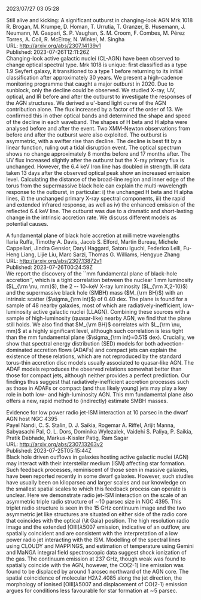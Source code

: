 2023/07/27 03:05:28  

Still alive and kicking: A significant outburst in changing-look AGN Mrk
  1018  
R. Brogan, M. Krumpe, D. Homan, T. Urrutia, T. Granzer, B. Husemann, J. Neumann, M. Gaspari, S. P. Vaughan, S. M. Croom, F. Combes, M. Pérez Torres, A. Coil, R. McElroy, N. Winkel, M. Singha  
URL: http://arxiv.org/abs/2307.14139v1  
Published: 2023-07-26T12:11:26Z  
  Changing-look active galactic nuclei (CL-AGN) have been observed to change optical spectral type. Mrk 1018 is unique: first classified as a type 1.9 Seyfert galaxy, it transitioned to a type 1 before returning to its initial classification after approximately 30 years. We present a high-cadence monitoring programme that caught a major outburst in 2020. Due to sunblock, only the decline could be observed. We studied X-ray, UV, optical, and IR before and after the outburst to investigate the responses of the AGN structures. We derived a u'-band light curve of the AGN contribution alone. The flux increased by a factor of the order of 13. We confirmed this in other optical bands and determined the shape and speed of the decline in each waveband. The shapes of H beta and H alpha were analysed before and after the event. Two XMM-Newton observations from before and after the outburst were also exploited. The outburst is asymmetric, with a swifter rise than decline. The decline is best fit by a linear function, ruling out a tidal disruption event. The optical spectrum shows no change approximately 8 months before and 17 months after. The UV flux increased slightly after the outburst but the X-ray primary flux is unchanged. However, the 6.4 keV Iron line has doubled in strength. IR data taken 13 days after the observed optical peak show an increased emission level. Calculating the distance of the broad-line region and inner edge of the torus from the supermassive black hole can explain the multi-wavelength response to the outburst, in particular: i) the unchanged H beta and H alpha lines, ii) the unchanged primary X-ray spectral components, iii) the rapid and extended infrared response, as well as iv) the enhanced emission of the reflected 6.4 keV line. The outburst was due to a dramatic and short-lasting change in the intrinsic accretion rate. We discuss different models as potential causes.   

A fundamental plane of black hole accretion at millimetre wavelengths  
Ilaria Ruffa, Timothy A. Davis, Jacob S. Elford, Martin Bureau, Michele Cappellari, Jindra Gensior, Daryl Haggard, Satoru Iguchi, Federico Lelli, Fu-Heng Liang, Lijie Liu, Marc Sarzi, Thomas G. Williams, Hengyue Zhang  
URL: http://arxiv.org/abs/2307.13872v1  
Published: 2023-07-26T00:24:59Z  
  We report the discovery of the ``mm fundamental plane of black-hole accretion'', which is a tight correlation between the nuclear 1 mm luminosity ($L_{\rm \nu, mm}$), the $2$ -- $10$~keV X-ray luminosity ($L_{\rm X,2-10}$) and the supermassive black hole (SMBH) mass ($M_{\rm BH}$) with an intrinsic scatter ($\sigma_{\rm int}$) of $0.40$ dex. The plane is found for a sample of 48 nearby galaxies, most of which are radiatively-inefficient, low-luminosity active galactic nuclei (LLAGN). Combining these sources with a sample of high-luminosity (quasar-like) nearby AGN, we find that the plane still holds. We also find that $M_{\rm BH}$ correlates with $L_{\rm \nu, mm}$ at a highly significant level, although such correlation is less tight than the mm fundamental plane ($\sigma_{\rm int}=0.51$ dex). Crucially, we show that spectral energy distribution (SED) models for both advection-dominated accretion flows (ADAFs) and compact jets can explain the existence of these relations, which are not reproduced by the standard torus-thin accretion disc models usually associated to quasar-like AGN. The ADAF models reproduces the observed relations somewhat better than those for compact jets, although neither provides a perfect prediction. Our findings thus suggest that radiatively-inefficient accretion processes such as those in ADAFs or compact (and thus likely young) jets may play a key role in both low- and high-luminosity AGN. This mm fundamental plane also offers a new, rapid method to (indirectly) estimate SMBH masses.   

Evidence for low power radio jet-ISM interaction at 10 parsec in the
  dwarf AGN host NGC 4395  
Payel Nandi, C. S. Stalin, D. J. Saikia, Rogemar A. Riffel, Arijit Manna, Sabyasachi Pal, O. L. Dors, Dominika Wylezalek, Vaidehi S. Paliya, P. Saikia, Pratik Dabhade, Markus-Kissler Patig, Ram Sagar  
URL: http://arxiv.org/abs/2307.13263v2  
Published: 2023-07-25T05:15:44Z  
  Black hole driven outflows in galaxies hosting active galactic nuclei (AGN) may interact with their interstellar medium (ISM) affecting star formation. Such feedback processes, reminiscent of those seen in massive galaxies, have been reported recently in some dwarf galaxies. However, such studies have usually been on kiloparsec and larger scales and our knowledge on the smallest spatial scales to which this feedback process can operate is unclear. Here we demonstrate radio jet-ISM interaction on the scale of an asymmetric triple radio structure of $\sim$10 parsec size in NGC 4395. This triplet radio structure is seen in the 15 GHz continuum image and the two asymmetric jet like structures are situated on either side of the radio core that coincides with the optical {\it Gaia} position. The high resolution radio image and the extended [OIII]$\lambda$5007 emission, indicative of an outflow, are spatially coincident and are consistent with the interpretation of a low power radio jet interacting with the ISM. Modelling of the spectral lines using CLOUDY and MAPPINGS, and estimation of temperature using Gemini and MaNGA integral field spectroscopic data suggest shock ionization of the gas. The continuum emission at 237 GHz, though weak was found to spatially coincide with the AGN, however, the CO(2-1) line emission was found to be displaced by around 1 arcsec northward of the AGN core. The spatial coincidence of molecular H2$\lambda$2.4085 along the jet direction, the morphology of ionised [OIII]$\lambda$5007 and displacement of CO(2-1) emission argues for conditions less favourable for star formation at $\sim$5 parsec.   


